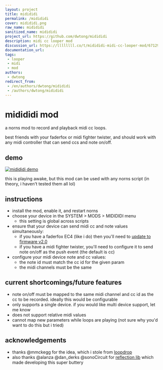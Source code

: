 ```yaml
---
layout: project
title: midididi
permalink: /midididi
cover: midididi.png
raw_name: midididi
sanitized_name: midididi
project_url: https://github.com/dwtong/midididi
description: midi cc looper mod
discussion_url: https://llllllll.co/t/midididi-midi-cc-looper-mod/67129
documentation_url: 
tags:
 - looper
 - midi
 - mod
authors:
 - dwtong
redirect_from:
 - /en/authors/dwtong/midididi
 - /authors/dwtong/midididi
---
```

# midididi mod

a norns mod to record and playback midi cc loops.

best friends with your faderfox or midi fighter twister, and should work with any midi controller that can send ccs and note on/off.

## demo

[![midididi demo](https://img.youtube.com/vi/_Mm79ezd1Oc/0.jpg)](https://www.youtube.com/watch?v=_Mm79ezd1Oc)

this is playing awake, but this mod can be used with any norns script (in theory, i haven't tested them all lol)

## instructions

- install the mod, enable it, and restart norns
- choose your device in the SYSTEM > MODS > MIDIDIDI menu
    - this setting is global across scripts
- ensure that your device can send midi cc and note values simultaneously:
    - if you have a faderfox EC4 (like i do) then you'll need to [update to firmware v2.0](http://www.faderfox.de/ec4.html)
    - if you have a midi fighter twister, you'll need to configure it to send note on/off as the push event (the default is cc)
- configure your midi device note and cc values:
    - the note id must match the cc id for the given param
    - the midi channels must be the same

## current shortcomings/future features
- note on/off must be mapped to the same midi channel and cc id as the cc to be recorded. ideally this would be configurable
- only supports a single device. if you would like multi device support, let me know
- does not support relative midi values
- cannot map new parameters while loops are playing (not sure why you'd want to do this but i tried)

## acknowledgements

- thanks @mmckegg for the idea, which i stole from [loopdrop](https://github.com/mmckegg/rust-loop-drop)
- also thanks @alanza @dan_derks @sonoCircuit for [reflection lib](https://monome.org/docs/norns/reference/lib/reflection) which made developing this super buttery
